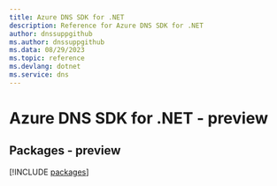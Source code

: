 ```yaml
---
title: Azure DNS SDK for .NET
description: Reference for Azure DNS SDK for .NET
author: dnssuppgithub
ms.author: dnssuppgithub
ms.data: 08/29/2023
ms.topic: reference
ms.devlang: dotnet
ms.service: dns
---
```

# Azure DNS SDK for .NET - preview
## Packages - preview
[!INCLUDE [packages](dns-index.md)]